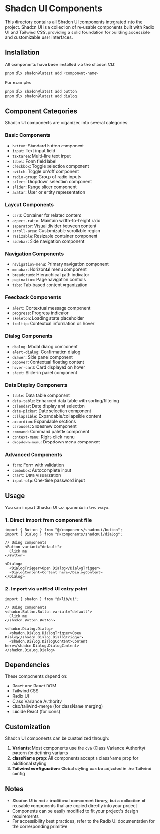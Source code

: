 # Shadcn UI Components

This directory contains all Shadcn UI components integrated into the project. Shadcn UI is a collection of re-usable components built with Radix UI and Tailwind CSS, providing a solid foundation for building accessible and customizable user interfaces.

## Installation

All components have been installed via the shadcn CLI:

```bash
pnpm dlx shadcn@latest add <component-name>
```

For example:

```bash
pnpm dlx shadcn@latest add button
pnpm dlx shadcn@latest add dialog
```

## Component Categories

Shadcn UI components are organized into several categories:

### Basic Components
- `button`: Standard button component
- `input`: Text input field
- `textarea`: Multi-line text input
- `label`: Form field label
- `checkbox`: Toggle selection component
- `switch`: Toggle on/off component
- `radio-group`: Group of radio inputs
- `select`: Dropdown selection component
- `slider`: Range slider component
- `avatar`: User or entity representation

### Layout Components
- `card`: Container for related content
- `aspect-ratio`: Maintain width-to-height ratio
- `separator`: Visual divider between content
- `scroll-area`: Customizable scrollable region
- `resizable`: Resizable container component
- `sidebar`: Side navigation component

### Navigation Components
- `navigation-menu`: Primary navigation component
- `menubar`: Horizontal menu component
- `breadcrumb`: Hierarchical path indicator
- `pagination`: Page navigation controls
- `tabs`: Tab-based content organization

### Feedback Components
- `alert`: Contextual message component
- `progress`: Progress indicator
- `skeleton`: Loading state placeholder
- `tooltip`: Contextual information on hover

### Dialog Components
- `dialog`: Modal dialog component
- `alert-dialog`: Confirmation dialog
- `drawer`: Side panel component
- `popover`: Contextual floating content
- `hover-card`: Card displayed on hover
- `sheet`: Slide-in panel component

### Data Display Components
- `table`: Data table component
- `data-table`: Enhanced data table with sorting/filtering
- `calendar`: Date display and selection
- `date-picker`: Date selection component
- `collapsible`: Expandable/collapsible content
- `accordion`: Expandable sections
- `carousel`: Slideshow component
- `command`: Command palette component
- `context-menu`: Right-click menu
- `dropdown-menu`: Dropdown menu component

### Advanced Components
- `form`: Form with validation
- `combobox`: Autocomplete input
- `chart`: Data visualization
- `input-otp`: One-time password input

## Usage

You can import Shadcn UI components in two ways:

### 1. Direct import from component file

```tsx
import { Button } from "@/components/shadcnui/button";
import { Dialog } from "@/components/shadcnui/dialog";

// Using components
<Button variant="default">
  Click me
</Button>

<Dialog>
  <DialogTrigger>Open Dialog</DialogTrigger>
  <DialogContent>Content here</DialogContent>
</Dialog>
```

### 2. Import via unified UI entry point

```tsx
import { shadcn } from "@/lib/ui";

// Using components
<shadcn.Button.Button variant="default">
  Click me
</shadcn.Button.Button>

<shadcn.Dialog.Dialog>
  <shadcn.Dialog.DialogTrigger>Open Dialog</shadcn.Dialog.DialogTrigger>
  <shadcn.Dialog.DialogContent>Content here</shadcn.Dialog.DialogContent>
</shadcn.Dialog.Dialog>
```

## Dependencies

These components depend on:
- React and React DOM
- Tailwind CSS
- Radix UI
- Class Variance Authority
- clsx/tailwind-merge (for className merging)
- Lucide React (for icons)

## Customization

Shadcn UI components can be customized through:

1. **Variants**: Most components use the `cva` (Class Variance Authority) pattern for defining variants
2. **className prop**: All components accept a className prop for additional styling
3. **Tailwind configuration**: Global styling can be adjusted in the Tailwind config

## Notes

- Shadcn UI is not a traditional component library, but a collection of reusable components that are copied directly into your project
- Components can be easily modified to fit your project's design requirements
- For accessibility best practices, refer to the Radix UI documentation for the corresponding primitive 